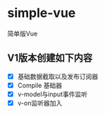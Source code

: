 # simple-vue
简单版Vue

## V1版本创建如下内容
- [x] 基础数据截取以及发布订阅器
- [x] Compile 基础器
- [x] v-model与input事件监听
- [x] v-on监听器加入